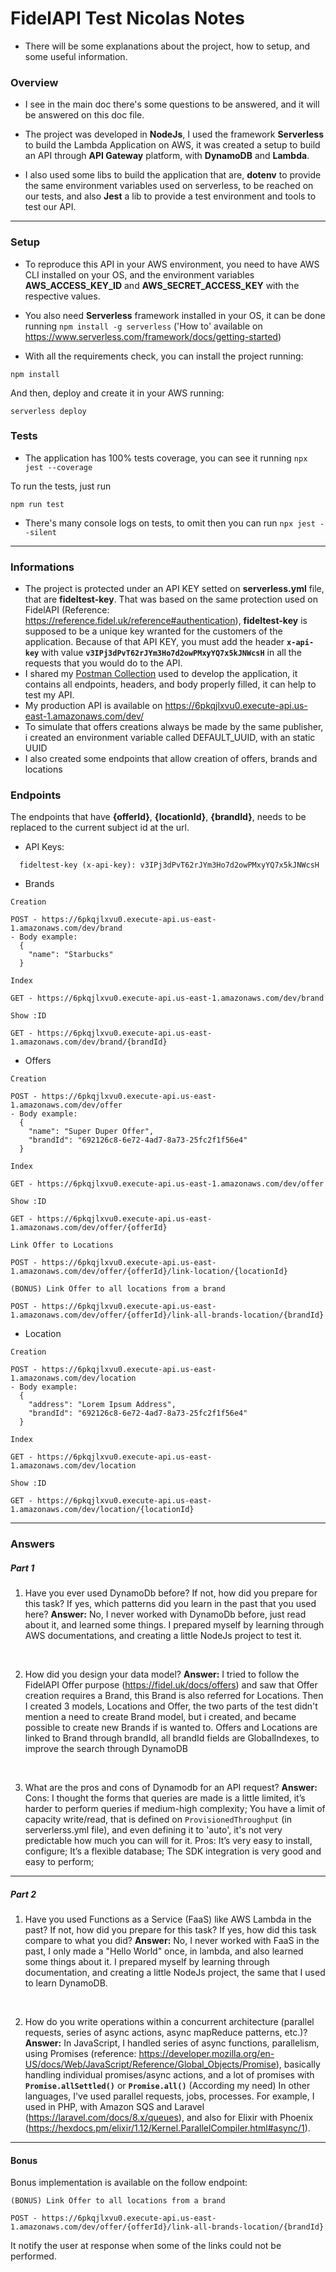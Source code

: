 # FidelAPI Test Nicolas Notes

- There will be some explanations about the project, how to setup, and some useful information.

### Overview
- I see in the main doc there's some questions to be answered, and it will be answered on this doc file.

- The project was developed in **NodeJs**, I used the framework **Serverless** to build the Lambda Application on AWS, it was created a setup to build an API through **API Gateway** platform, with **DynamoDB** and **Lambda**.

- I also used some libs to build the application that are, **dotenv** to provide the same environment variables used on serverless, to be reached on our tests, and also **Jest** a lib to provide a test environment and tools to test our API.

---

### Setup
- To reproduce this API in your AWS environment, you need to have AWS CLI installed on your OS, and the environment variables **AWS_ACCESS_KEY_ID** and **AWS_SECRET_ACCESS_KEY** with the respective values.
- You also need **Serverless** framework installed in your OS, it can be done running `npm install -g serverless` ('How to' available on https://www.serverless.com/framework/docs/getting-started)

- With all the requirements check, you can install the project running:

```
npm install
```
And then, deploy and create it in your AWS running:
```
serverless deploy
```

### Tests

- The application has 100% tests coverage, you can see it running `npx jest --coverage`

To run the tests, just run
```
npm run test
```
- There's many console logs on tests, to omit then you can run `npx jest --silent`
---

### Informations
- The project is protected under an API KEY setted on **serverless.yml** file, that are **fideltest-key**. That was based on the same protection used on FidelAPI (Reference: https://reference.fidel.uk/reference#authentication), **fideltest-key** is supposed to be a unique key wranted for the customers of the application.
Because of that API KEY, you must add the header **`x-api-key`** with value **`v3IPj3dPvT62rJYm3Ho7d2owPMxyYQ7x5kJNWcsH`** in all the requests that you would do to the API.
- I shared my [Postman Collection](https://github.com/FidelLimited/be-techtest-nicolaslima/tree/master/Postman%20Collection) used to develop the application, it contains all endpoints, headers, and body properly filled, it can help to test my API.
- My production API is available on https://6pkqjlxvu0.execute-api.us-east-1.amazonaws.com/dev/
- To simulate that offers creations always be made by the same publisher, i created an environment variable called DEFAULT_UUID, with an static UUID
- I also created some endpoints that allow creation of offers, brands and locations

### Endpoints
The endpoints that have **{offerId}**, **{locationId}**, **{brandId}**, needs to be replaced to the current subject id at the url.

- API Keys:
```
  fideltest-key (x-api-key): v3IPj3dPvT62rJYm3Ho7d2owPMxyYQ7x5kJNWcsH
```

- Brands
```
Creation

POST - https://6pkqjlxvu0.execute-api.us-east-1.amazonaws.com/dev/brand
- Body example:
  {
    "name": "Starbucks"
  }
```

```
Index

GET - https://6pkqjlxvu0.execute-api.us-east-1.amazonaws.com/dev/brand
```

```
Show :ID

GET - https://6pkqjlxvu0.execute-api.us-east-1.amazonaws.com/dev/brand/{brandId}
```

- Offers
```
Creation

POST - https://6pkqjlxvu0.execute-api.us-east-1.amazonaws.com/dev/offer
- Body example:
  {
    "name": "Super Duper Offer",
    "brandId": "692126c8-6e72-4ad7-8a73-25fc2f1f56e4"
  }
```

```
Index

GET - https://6pkqjlxvu0.execute-api.us-east-1.amazonaws.com/dev/offer
```

```
Show :ID

GET - https://6pkqjlxvu0.execute-api.us-east-1.amazonaws.com/dev/offer/{offerId}
```

```
Link Offer to Locations

POST - https://6pkqjlxvu0.execute-api.us-east-1.amazonaws.com/dev/offer/{offerId}/link-location/{locationId}
```

```
(BONUS) Link Offer to all locations from a brand

POST - https://6pkqjlxvu0.execute-api.us-east-1.amazonaws.com/dev/offer/{offerId}/link-all-brands-location/{brandId}
```

- Location

```
Creation

POST - https://6pkqjlxvu0.execute-api.us-east-1.amazonaws.com/dev/location
- Body example:
  {
    "address": "Lorem Ipsum Address",
    "brandId": "692126c8-6e72-4ad7-8a73-25fc2f1f56e4"
  }
```

```
Index

GET - https://6pkqjlxvu0.execute-api.us-east-1.amazonaws.com/dev/location
```

```
Show :ID

GET - https://6pkqjlxvu0.execute-api.us-east-1.amazonaws.com/dev/location/{locationId}
```

---

### Answers

##### Part 1
1. Have you ever used DynamoDb before? If not, how did you prepare for this task? If yes, which patterns did you learn in the past that you used here?
**Answer:** No, I never worked with DynamoDb before, just read about it, and learned some things. I prepared myself by learning through AWS documentations, and creating a little NodeJs project to test it.

<br>

2. How did you design your data model?
**Answer:** I tried to follow the FidelAPI Offer purpose (https://fidel.uk/docs/offers) and saw that Offer creation requires a Brand, this Brand is also referred for Locations.
Then I created 3 models, Locations and Offer, the two parts of the test didn't mention a need to create Brand model, but i created, and became possible to create new Brands if is wanted to.
Offers and Locations are linked to Brand through brandId, all brandId fields are GlobalIndexes, to improve the search through DynamoDB

<br>

3. What are the pros and cons of Dynamodb for an API request?
**Answer:** Cons: I thought the forms that queries are made is a little limited, it’s harder to perform queries if medium-high complexity; You have a limit of capacity write/read, that is defined on `ProvisionedThroughput` (in serverlerss.yml file), and even defining it to 'auto', it's not very predictable how much you can will for it.
Pros: It’s very easy to install, configure; It’s a flexible database; The SDK integration is very good and easy to perform;

---

##### Part 2
1. Have you used Functions as a Service (FaaS) like AWS Lambda in the past? If not, how did you prepare for this task? If yes, how did this task compare to what you did?
**Answer:** No, I never worked with FaaS in the past, I only made a "Hello World" once, in lambda, and also learned some things about it. I prepared myself by learning through documentation, and creating a little NodeJs project, the same that I used to learn DynamoDB.

<br>

2. How do you write operations within a concurrent architecture (parallel requests, series of async actions, async mapReduce patterns, etc.)?
**Answer:** In JavaScript, I handled series of async functions, parallelism, using Promises (reference: https://developer.mozilla.org/en-US/docs/Web/JavaScript/Reference/Global_Objects/Promise), basically handling individual promises/async actions, and a lot of promises with **`Promise.allSettled()`** or **`Promise.all()`** (According my need)
In other languages, I've used parallel requests, jobs, processes. For example, I used in PHP, with Amazon SQS and Laravel (https://laravel.com/docs/8.x/queues), and also for Elixir with Phoenix (https://hexdocs.pm/elixir/1.12/Kernel.ParallelCompiler.html#async/1).

---

#### Bonus
Bonus implementation is available on the follow endpoint:
```
(BONUS) Link Offer to all locations from a brand

POST - https://6pkqjlxvu0.execute-api.us-east-1.amazonaws.com/dev/offer/{offerId}/link-all-brands-location/{brandId}
```

It notify the user at response when some of the links could not be performed.